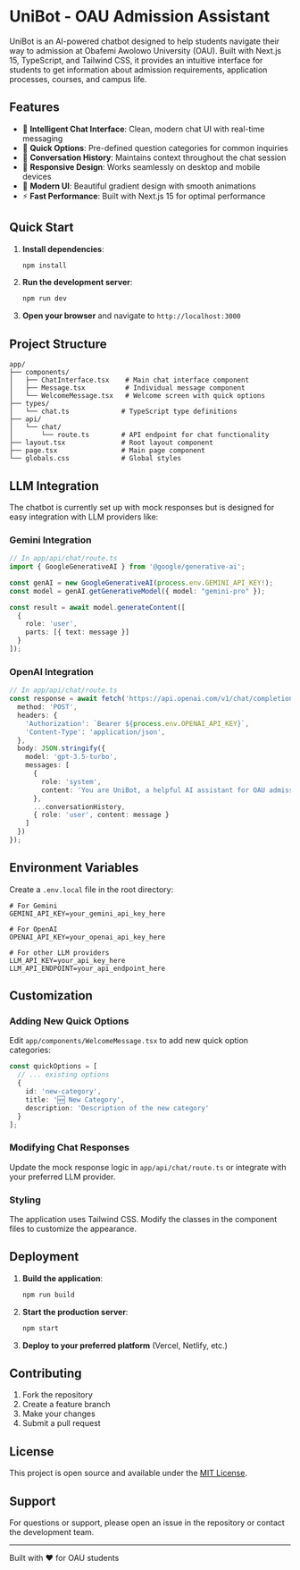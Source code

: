 # UniBot - OAU Admission Assistant

UniBot is an AI-powered chatbot designed to help students navigate their way to admission at Obafemi Awolowo University (OAU). Built with Next.js 15, TypeScript, and Tailwind CSS, it provides an intuitive interface for students to get information about admission requirements, application processes, courses, and campus life.

## Features

- 🤖 **Intelligent Chat Interface**: Clean, modern chat UI with real-time messaging
- 🎯 **Quick Options**: Pre-defined question categories for common inquiries
- 💬 **Conversation History**: Maintains context throughout the chat session
- 📱 **Responsive Design**: Works seamlessly on desktop and mobile devices
- 🎨 **Modern UI**: Beautiful gradient design with smooth animations
- ⚡ **Fast Performance**: Built with Next.js 15 for optimal performance

## Quick Start

1. **Install dependencies**:
   ```bash
   npm install
   ```

2. **Run the development server**:
   ```bash
   npm run dev
   ```

3. **Open your browser** and navigate to `http://localhost:3000`

## Project Structure

```
app/
├── components/
│   ├── ChatInterface.tsx    # Main chat interface component
│   ├── Message.tsx          # Individual message component
│   └── WelcomeMessage.tsx   # Welcome screen with quick options
├── types/
│   └── chat.ts             # TypeScript type definitions
├── api/
│   └── chat/
│       └── route.ts        # API endpoint for chat functionality
├── layout.tsx              # Root layout component
├── page.tsx                # Main page component
└── globals.css             # Global styles
```

## LLM Integration

The chatbot is currently set up with mock responses but is designed for easy integration with LLM providers like:

### Gemini Integration
```typescript
// In app/api/chat/route.ts
import { GoogleGenerativeAI } from '@google/generative-ai';

const genAI = new GoogleGenerativeAI(process.env.GEMINI_API_KEY!);
const model = genAI.getGenerativeModel({ model: "gemini-pro" });

const result = await model.generateContent([
  {
    role: 'user',
    parts: [{ text: message }]
  }
]);
```

### OpenAI Integration
```typescript
// In app/api/chat/route.ts
const response = await fetch('https://api.openai.com/v1/chat/completions', {
  method: 'POST',
  headers: {
    'Authorization': `Bearer ${process.env.OPENAI_API_KEY}`,
    'Content-Type': 'application/json',
  },
  body: JSON.stringify({
    model: 'gpt-3.5-turbo',
    messages: [
      {
        role: 'system',
        content: 'You are UniBot, a helpful AI assistant for OAU admission...'
      },
      ...conversationHistory,
      { role: 'user', content: message }
    ]
  })
});
```

## Environment Variables

Create a `.env.local` file in the root directory:

```env
# For Gemini
GEMINI_API_KEY=your_gemini_api_key_here

# For OpenAI
OPENAI_API_KEY=your_openai_api_key_here

# For other LLM providers
LLM_API_KEY=your_api_key_here
LLM_API_ENDPOINT=your_api_endpoint_here
```

## Customization

### Adding New Quick Options
Edit `app/components/WelcomeMessage.tsx` to add new quick option categories:

```typescript
const quickOptions = [
  // ... existing options
  {
    id: 'new-category',
    title: '🆕 New Category',
    description: 'Description of the new category'
  }
];
```

### Modifying Chat Responses
Update the mock response logic in `app/api/chat/route.ts` or integrate with your preferred LLM provider.

### Styling
The application uses Tailwind CSS. Modify the classes in the component files to customize the appearance.

## Deployment

1. **Build the application**:
   ```bash
   npm run build
   ```

2. **Start the production server**:
   ```bash
   npm start
   ```

3. **Deploy to your preferred platform** (Vercel, Netlify, etc.)

## Contributing

1. Fork the repository
2. Create a feature branch
3. Make your changes
4. Submit a pull request

## License

This project is open source and available under the [MIT License](LICENSE).

## Support

For questions or support, please open an issue in the repository or contact the development team.

---

Built with ❤️ for OAU students
